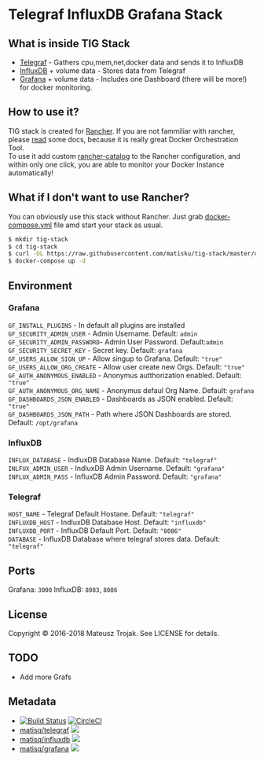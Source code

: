 # Telegraf InfluxDB Grafana Stack

## What is inside TIG Stack
* [Telegraf](https://hub.docker.com/r/matisq/telegraf/) - Gathers cpu,mem,net,docker data and sends it to InfluxDB
* [InfluxDB](https://hub.docker.com/r/matisq/influxdb/) + volume data - Stores data from Telegraf
* [Grafana](https://hub.docker.com/r/matisq/grafana/) + volume data - Includes one Dashboard (there will be more!) for docker monitoring.

## How to use it?
TIG stack is created for [Rancher](http://rancher.com/). If you are not fammiliar with rancher, please [read](http://rancher.com/rancher/) some docs, because it is really great Docker Orchestration Tool.  
To use it add custom [rancher-catalog](https://github.com/matisku/rancher-catalog) to the Rancher configuration, and within only one click, you are able to monitor your Docker Instance automatically!  

## What if I don't want to use Rancher?
You can obviously use this stack without Rancher. Just grab [docker-compose.yml](https://raw.githubusercontent.com/matisku/tig-stack/master/docker-compose.yml) file amd start your stack as usual.
```bash
$ mkdir tig-stack
$ cd tig-stack
$ curl -OL https://raw.githubusercontent.com/matisku/tig-stack/master/docker-compose.yml
$ docker-compose up -d
```

## Environment
### Grafana  
`GF_INSTALL_PLUGINS` - In default all plugins are installed  
`GF_SECURITY_ADMIN_USER` - Admin Username. Default: `admin`  
`GF_SECURITY_ADMIN_PASSWORD`- Admin User Password. Default:`admin`  
`GF_SECURITY_SECRET_KEY` - Secret key. Default: `grafana`  
`GF_USERS_ALLOW_SIGN_UP` - Allow singup to Grafana. Default: `"true"`  
`GF_USERS_ALLOW_ORG_CREATE` - Allow user create new Orgs. Default: `"true"`  
`GF_AUTH_ANONYMOUS_ENABLED` - Anonymus autthorization enabled. Default: `"true"`  
`GF_AUTH_ANONYMOUS_ORG_NAME` - Anonymus defaul Org Name. Default: `grafana`   
`GF_DASHBOARDS_JSON_ENABLED` - Dashboards as JSON enabled. Default: `"true"`   
`GF_DASHBOARDS_JSON_PATH` - Path where JSON Dashboards are stored. Default: `/opt/grafana`   

### InfluxDB  
`INFLUX_DATABASE` - IndluxDB Database Name. Default:  `"telegraf"`   
`INLFUX_ADMIN_USER` - IndluxDB Admin Username. Default: `"grafana"`  
`INFLUX_ADMIN_PASS` - InfluxDB Admin Password. Default: `"grafana"`    

### Telegraf  
`HOST_NAME` - Telegraf Default Hostane. Default: `"telegraf"`  
`INFLUXDB_HOST` - IndluxDB Database Host. Default: `"influxdb"`  
`INFLUXDB_PORT` - InfluxDB Default Port. Default: `"8086"`  
`DATABASE` - InfluxDB Database where telegraf stores data. Default: `"telegraf"`  

## Ports
Grafana: `3000`
InfluxDB: `8083`, `8086`

## License
Copyright © 2016-2018 Mateusz Trojak. See LICENSE for details.

## TODO
* Add more Grafs

## Metadata
* [![Build Status](https://travis-ci.org/matisku/tig-stack.svg?branch=master)](https://travis-ci.org/matisku/tig-stack)  [![CircleCI](https://circleci.com/gh/matisku/tig-stack.svg?style=svg)](https://circleci.com/gh/matisku/tig-stack)
* [matisq/telegraf](https://hub.docker.com/r/matisq/telegraf/) [![](https://images.microbadger.com/badges/image/matisq/telegraf.svg)](http://microbadger.com/images/matisq/telegraf "Get your own image badge on microbadger.com")
* [matisq/influxdb](https://hub.docker.com/r/matisq/influxdb/) [![](https://images.microbadger.com/badges/image/matisq/influxdb.svg)](http://microbadger.com/images/matisq/influxdb "Get your own image badge on microbadger.com")
* [matisq/grafana](https://hub.docker.com/r/matisq/grafana/) [![](https://images.microbadger.com/badges/image/matisq/grafana.svg)](http://microbadger.com/images/matisq/grafana "Get your own image badge on microbadger.com")
